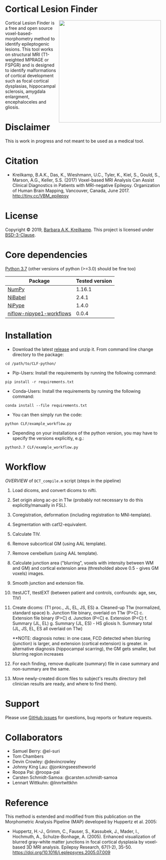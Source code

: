 # Cortical Lesion Finder

<img src="https://github.com/barbrakr/CLF-python/blob/master/Hackathon_21012020_UoL_bkreilkamp_figure.jpg" width=330 align="right" />

Cortical Lesion Finder is a free and open source voxel-based-morphometry method to identify epileptogenic lesions. This tool works on structural MRI (T1-weighted MPRAGE or FSPGR) and is designed to identify malformations of cortical development such as focal cortical dysplasias, hippocampal sclerosis, amygdala enlargment, encephaloceles and gliosis. 

# Disclaimer
This is work in progress and not meant to be used as a medical tool.

# Citation
- Kreilkamp, B.A.K., Das, K., Wieshmann, U.C., Tyler, K., Kiel, S., Gould, S., Marson, A.G., Keller, S.S. (2017) Voxel-based MRI Analysis Can Assist Clinical Diagnostics in Patients with MRI-negative Epilepsy. Organization of Human Brain Mapping, Vancouver, Canada, June 2017. http://tiny.cc/VBM_epilepsy

# License
Copyright © 2019, [Barbara A.K. Kreilkamp](https://orcid.org/0000-0001-6881-5191). This project is licensed under [BSD-3-Clause](https://opensource.org/licenses/BSD-3-Clause).

# Core dependencies
[Python 3.7](https://www.python.org/downloads/release/python-376/) (other versions of python (>=3.0) should be fine too)

 | Package                                            | Tested version |
 |----------------------------------------------------|----------------|
 | [NumPy](https://numpy.org)                         | 1.16.1         |
 | [NiBabel](https://nipy.org/nibabel/)               | 2.4.1          |
 | [NiPype](https://nipype.readthedocs.io/en/latest/) | 1.4.0          |
 | [niflow-nipype1-workflows](https://pypi.org/project/niflow-nipype1-workflows/) | 0.0.4 |


# Installation

- Download the latest [release](https://github.com/barbrakr/CLF-python/) and unzip it.
From command line change directory to the package:
```
cd /path/to/CLF-python/
```

- Pip-Users: Install the requirements by running the following command:    
```
pip install -r requirements.txt
```

- Conda-Users: Install the requirements by running the following command:
```
conda install --file requirements.txt
```

- You can then simply run the code:
```
python CLF/example_workflow.py
```

- Depending on your installations of the python version, you may have to specify the versions explicitly, e.g.:
```
python3.7 CLF/example_workflow.py
```

# Workflow
*OVERVIEW* of `DCT_compile.m` script (steps in the pipeline)
1. Load dicoms, and convert dicoms to nifti.
2. Set origin along ac-pc in T1w (probably not necessary to do this explicitly/manually in FSL).
3. Coregistration, deformation (including registration to MNI-template).
4. Segmentation with cat12-equivalent.
5. Calculate TIV.
6. Remove subcortical GM (using AAL template).
7. Remove cerebellum (using AAL template).
8. Calculate junction area ("blurring", voxels with intensity between WM and GM) and cortical extension area (thresholded above 0.5 - gives GM voxels) images.
9. Smooth junction and extension file.
10. ttestJCT, ttestEXT (between patient and controls, confounds: age, sex, TIV)
11. Create dicoms: (T1 proc., JL, EL, JS, ES)
    a. Cleaned-up T1w (normalized, standard space)
    b. Junction file binary, overlaid on T1w (P>C)
    c. Extension file binary (P>C)
    d. Junction (P<C)
    e. Extension (P<C)
    f. Summary (JL, EL)
    g. Summary (JL, ES) - HS gliosis
    h. Summary total (JL, JS, EL, ES all overlaid on T1w)
    
    **NOTE: diagnosis notes: in one case, FCD detected when blurring (junction) is larger, and extension (cortical extension) is greater. in alternative diagnosis (hippocampal scarring), the GM gets smaller, but blurring region increases

12. For each finding, remove duplicate (summary) file in case summary and non-summary are the same.
13. Move newly-created dicom files to subject's results directory (tell clinician results are ready, and where to find them).

# Support
Please use [GitHub issues](https://github.com/barbrakr/CLF-python/issues) for questions, bug reports or feature requests.

# Collaborators
- Samuel Berry: @el-suri
- Tom Chambers
- Devin Crowley: @devincrowley
- Johnny King Lau: @jonkingseestheworld
- Roopa Pai: @roopa-pai
- Carsten Schmidt-Samoa: @carsten.schmidt-samoa
- Lennart Wittkuhn: @lnnrtwttkhn

# Reference
This method is extended and modified from this publication on the Morphometric Analysis Pipeline (MAP) developed by Huppertz et al. 2005:

- Huppertz, H.-J., Grimm, C., Fauser, S., Kassubek, J., Mader, I., Hochmuth, A., Schulze-Bonhage, A. (2005). Enhanced visualization of blurred gray-white matter junctions in focal cortical dysplasia by voxel-based 3D MRI analysis. Epilepsy Research, 67(1-2), 35-50. <https://doi.org/10.1016/j.eplepsyres.2005.07.009> 

